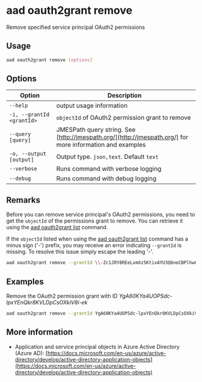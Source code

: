 # aad oauth2grant remove

Remove specified service principal OAuth2 permissions

## Usage

```sh
aad oauth2grant remove [options]
```

## Options

Option|Description
------|-----------
`--help`|output usage information
`-i, --grantId <grantId>`|`objectId` of OAuth2 permission grant to remove
`--query [query]`|JMESPath query string. See [http://jmespath.org/](http://jmespath.org/) for more information and examples
`-o, --output [output]`|Output type. `json,text`. Default `text`
`--verbose`|Runs command with verbose logging
`--debug`|Runs command with debug logging

## Remarks

Before you can remove service principal's OAuth2 permissions, you need to get the `objectId` of the permissions grant to remove. You can retrieve it using the [aad oauth2grant list](./oauth2grant-list.md) command.

If the `objectId` listed when using the [aad oauth2grant list](./oauth2grant-list.md) command has a minus sign ('-') prefix, you may receive an error indicating `--grantId` is missing.  To resolve this issue simply escape the leading '-'.  

```sh
aad oauth2grant remove --grantId \\-Zc1JRY8REeLxmXz5KtixAYU3Q6noCBPlhwGiX7pxmU
```

## Examples

Remove the OAuth2 permission grant with ID _YgA60KYa4UOPSdc-lpxYEnQkr8KVLDpCsOXkiV8i-ek_

```sh
aad oauth2grant remove --grantId YgA60KYa4UOPSdc-lpxYEnQkr8KVLDpCsOXkiV8i-ek
```

## More information

- Application and service principal objects in Azure Active Directory (Azure AD): [https://docs.microsoft.com/en-us/azure/active-directory/develop/active-directory-application-objects](https://docs.microsoft.com/en-us/azure/active-directory/develop/active-directory-application-objects)